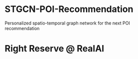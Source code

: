 # STGCN-POI-Recommendation
Personalized spatio-temporal graph network for the next POI recommendation

# Right Reserve @ RealAI
